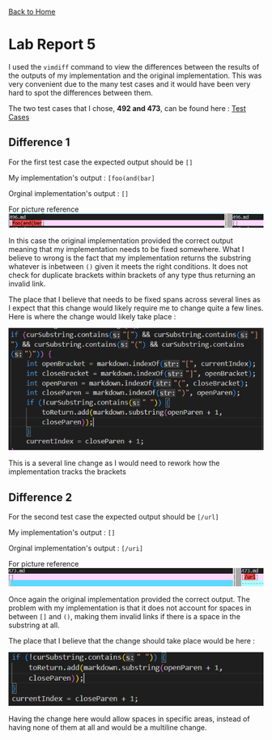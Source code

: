 [Back to Home](https://smhitle.github.io/cse15l-lab-reports/)

# Lab Report 5

I used the `vimdiff` command to view the differences between the results of the outputs of my implementation and the original implementation. This was very convenient due to the many test cases and it would have been very hard to spot the differences between them.

The two test cases that I chose, **492 and 473**, can be found here : [Test Cases](https://github.com/smhitle/markdown-parser/tree/main/testfiles)

## Difference 1

For the first test case the expected output should be <code>[]</code>

My implementation's output : <code>[foo(and(bar]</code>

Orginal implementation's output : <code>[]</code>

For picture reference ![Case1](Images/testcase1.PNG)

In this case the original implementation provided the correct output meaning that my implementation needs to be fixed somewhere. What I believe to wrong is the fact that my implementation returns the substring whatever is inbetween <code>()</code> given it meets the right conditions. It does not check for duplicate brackets within brackets of any type thus returning an invalid link.

The place that I believe that needs to be fixed spans across several lines as I expect that this change would likely require me to change quite a few lines. Here is where the change would likely take place :

![Change1](Images/change1.PNG)

This is a several line change as I would need to rework how the implementation tracks the brackets

## Difference 2

For the second test case the expected output should be <code>[/url]</code>

My implementation's output : <code>[]</code>

Orginal implementation's output : <code>[/uri]</code>

For picture reference ![Case2](Images/testcase2.PNG)

Once again the original implementation provided the correct output. The problem with my implementation is that it does not account for spaces in between <code>[]</code> and <code>()</code>, making them invalid links if there is a space in the substring at all. 

The place that I believe that the change should take place would be here : 

![Change2](Images/change2.PNG)

Having the change here would allow spaces in specific areas, instead of having none of them at all and would be a multiline change.

